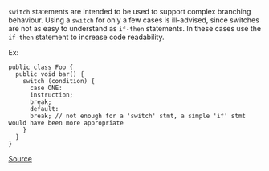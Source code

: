 `switch` statements are intended to be used to support complex branching behaviour.
Using a `switch` for only a few cases is ill-advised, since switches are not as easy to understand as `if-then` statements.
In these cases use the `if-then` statement to increase code readability.

Ex:

```
public class Foo {
  public void bar() {
    switch (condition) {
      case ONE:
      instruction;
      break;
      default:
      break; // not enough for a 'switch' stmt, a simple 'if' stmt would have been more appropriate
    }
  }
}
```

[Source](http://pmd.sourceforge.net/pmd-5.3.2/pmd-java/rules/java/design.html#TooFewBranchesForASwitchStatement)
